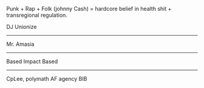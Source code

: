 Punk + Rap + Folk (johnny Cash) = hardcore belief in health shit + transregional regulation.

DJ Unionize

----

Mr. Amasia

----
Based Impact Based

---

CpLee, polymath
AF agency
BIB